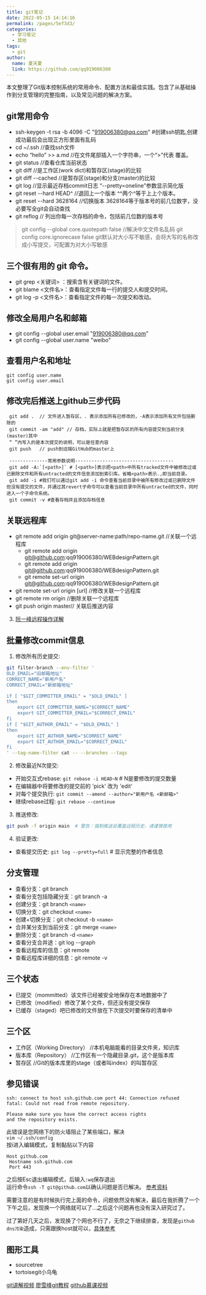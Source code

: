 ```yaml
---
title: git笔记
date: 2022-05-15 14:14:16
permalink: /pages/5ef3d3/
categories: 
  - 学习笔记
  - 其他
tags: 
  - git
author: 
  name: 夏天夏
  link: https://github.com/qq919006380
---
```

本文整理了Git版本控制系统的常用命令、配置方法和最佳实践。包含了从基础操作到分支管理的完整指南，以及常见问题的解决方案。
<!-- more -->
## git常用命令
- ssh-keygen -t rsa -b 4096 -C "919006380@qq.com"  #创建ssh钥匙,创建成功最后会出现正方形里面有乱码
- cd ~/.ssh  //查找ssh文件
- echo “hello” >> a.md  //在文件尾部插入一个字符串，一个“>”代表 覆盖。
- git status //查看仓库当前状态
- git diff  //是工作区(work dict)和暂存区(stage)的比较
- git diff --cached //是暂存区(stage)和分支(master)的比较
- git log  //显示最近存档commit日志 “--pretty=oneline”参数显示简化版
- git reset --hard HEAD^ //退回上一个版本 ^^两个^等于上上个版本。
- git reset --hard 3628164 //切换版本 3628164等于版本号的前几位数字，没必要写全git会自动查找
- git reflog // 列出你每一次存档的命令，包括前几位数的版本号
> git config --global core.quotepath false //解决中文文件名乱码
> git config core.ignorecase false   git默认对大小写不敏感，会将大写的名称改成小写提交，可配置为对大小写敏感


## 三个很有用的 git 命令。
- git grep <关键词> ：搜索含有关键词的文件。
- git blame <文件名>：查看指定文件每一行的提交人和提交时间。
- git log -p <文件名>：查看指定文件的每一次提交和改动。

## 修改全局用户名和邮箱
- git config --global user.email "919006380@qq.com"
- git config --global user.name "weibo"

## 查看用户名和地址
```
git config user.name
git config user.email
```

## 修改完后推送上github三步代码
```shell
 git add .  // 文件进入暂存区，. 表示添加所有已修改的，-A表示添加所有文件包括删除的
 git commit -am "add" // 存档，实际上就是把暂存区的所有内容提交到当前分支(master)其中
 “ ”内写入的是本次提交的说明，可以是任意内容
 git push   // push到远端GitHub的master上
 
 --------------常用参数说明------------------------------------
 git add -A:`[<path>]` # [<path>]表示把<path>中所有tracked文件中被修改过或已删除文件和所有untracted的文件信息添加到索引库。省略<path>表示.,即当前目录。
 git add -i #我们可以通过git add -i 命令查看当前目录中被所有修改过或已删除文件但没有提交的文件，并通过其revert子命令可以查看当前目录中所有untracted的文件，同时进入一个子命令系统。
 git commit -v #查看存档并且添加存档信息
```
## 关联远程库
- git remote add origin git@server-name:path/repo-name.git //关联一个远程库
    - git remote add origin git@github.com:qq919006380/WEBdesignPattern.git
    - git remote add origin git@github.com:qq919006380/WEBdesignPattern.git
    - git remote set-url origin git@github.com:qq919006380/WEBdesignPattern.git
- git remote set-url origin [url] //修改关联一个远程库
- git remote rm origin      //删除关联一个远程库
- git push origin master// 关联后推送内容
3. [阮一峰远程操作详解](http://www.ruanyifeng.com/blog/2014/06/git_remote.html)



## 批量修改commit信息
1. 修改所有历史提交:
```bash
git filter-branch --env-filter '
OLD_EMAIL="旧邮箱地址"
CORRECT_NAME="新用户名"
CORRECT_EMAIL="新邮箱地址"

if [ "$GIT_COMMITTER_EMAIL" = "$OLD_EMAIL" ]
then
    export GIT_COMMITTER_NAME="$CORRECT_NAME"
    export GIT_COMMITTER_EMAIL="$CORRECT_EMAIL"
fi
if [ "$GIT_AUTHOR_EMAIL" = "$OLD_EMAIL" ]
then
    export GIT_AUTHOR_NAME="$CORRECT_NAME"
    export GIT_AUTHOR_EMAIL="$CORRECT_EMAIL"
fi
' --tag-name-filter cat -- --branches --tags
```

2. 修改最近N次提交:
- 开始交互式rebase: `git rebase -i HEAD~N`  # N是要修改的提交数量
- 在编辑器中将要修改的提交前的 'pick' 改为 'edit'
- 对每个提交执行: `git commit --amend --author="新用户名 <新邮箱>"`
- 继续rebase过程: `git rebase --continue`

3. 推送修改:
```bash
git push -f origin main  # 警告：强制推送会覆盖远程历史，请谨慎使用
```

4. 验证更改:
- 查看提交历史: `git log --pretty=full`  # 显示完整的作者信息

## 分支管理
- 查看分支：git branch
- 查看分支包括隐藏分支：git branch -a
- 创建分支：git branch `<name>`
- 切换分支：git checkout `<name>`
- 创建+切换分支：git checkout -b `<name>`
- 合并某分支到当前分支：git merge `<name>`
- 删除分支：git branch -d `<name>`
- 查看分支合并途：git log --graph
- 查看远程库的信息：git remote
- 查看远程库详细的信息：git remote -v

## 三个状态
- 已提交（mommitted）该文件已经被安全地保存在本地数据中了
- 已修改（modified）修改了某个文件，但还没有提交保存
- 已缓存（staged）吧已修改的文件放在下次提交时要保存的清单中
## 三个区
- 工作区（Working Directory）  //本机电脑能看的目录文件夹，知识库
- 版本库（Repository）  //工作区有一个隐藏目录.git，这个是版本库
- 暂存区 //Git的版本库里的stage（或者叫index）的叫暂存区

## 参见错误
```log
ssh: connect to host ssh.github.com port 44: Connection refused
fatal: Could not read from remote repository.

Please make sure you have the correct access rights
and the repository exists.
```
此错误是您网络下的防火墙阻止了某些端口，解决  
`vim ~/.ssh/config`   
按i进入编辑模式，复制黏贴以下内容
```
Host github.com
 Hostname ssh.github.com
 Port 443
```
之后按Esc退出编辑模式，后输入`:wq`保存退出  
运行命令`ssh -T git@github.com`以确认问题是否已解决。  [参考资料](https://stackoverflow.com/questions/15589682/ssh-connect-to-host-github-com-port-22-connection-timed-out)


需要注意的是有时候执行完上面的命令，问题依然没有解决，最后在我折腾了一个下午之后，发现换一个网络就可以了...之后这个问题再也没有深入研究过了。

过了第好几天之后，发现换了个网也不行了，无奈之下继续排查，发现是`github dns污染`造成，只需跟换host就可以，[具体参考](https://github.com/521xueweihan/GitHub520)



## 图形工具
- sourcetree
- tortoisegit小乌龟


[git讲解视频](https://jirengu.com/app/watch/382/1?vsum=1)
[廖雪峰git教程](https://www.liaoxuefeng.com/wiki/0013739516305929606dd18361248578c67b8067c8c017b000)
[github慕课视频](https://www.imooc.com/learn/390)